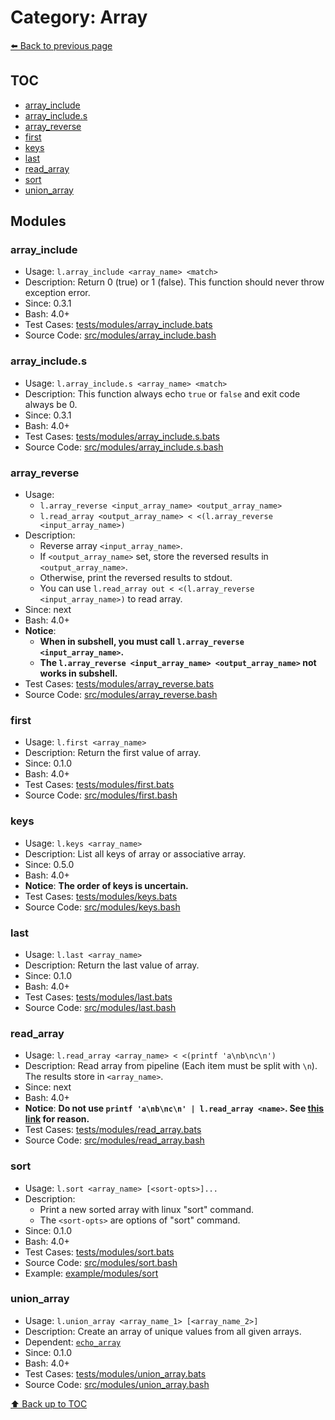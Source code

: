 # Category: Array

[⬅️ Back to previous page](./README.md)

## TOC

- [array_include](#array_include)
- [array_include.s](#array_includes)
- [array_reverse](#array_reverse)
- [first](#first)
- [keys](#keys)
- [last](#last)
- [read_array](#read_array)
- [sort](#sort)
- [union_array](#union_array)

## Modules

### array_include

- Usage: `l.array_include <array_name> <match>`
- Description: Return 0 (true) or 1 (false). This function should never throw exception error.
- Since: 0.3.1
- Bash: 4.0+
- Test Cases: [tests/modules/array_include.bats](../../tests/modules/array_include.bats)
- Source Code: [src/modules/array_include.bash](../../src/modules/array_include.bash)

### array_include.s

- Usage: `l.array_include.s <array_name> <match>`
- Description: This function always echo `true` or `false` and exit code always be 0.
- Since: 0.3.1
- Bash: 4.0+
- Test Cases: [tests/modules/array_include.s.bats](../../tests/modules/array_include.s.bats)
- Source Code: [src/modules/array_include.s.bash](../../src/modules/array_include.s.bash)

### array_reverse

- Usage:
  - `l.array_reverse <input_array_name> <output_array_name>`
  - `l.read_array <output_array_name> < <(l.array_reverse <input_array_name>)`
- Description:
  - Reverse array `<input_array_name>`.
  - If `<output_array_name>` set, store the reversed results in `<output_array_name>`.
  - Otherwise, print the reversed results to stdout.
  - You can use `l.read_array out < <(l.array_reverse <input_array_name>)` to read array.
- Since: next
- Bash: 4.0+
- **Notice**:
  - **When in subshell, you must call `l.array_reverse <input_array_name>`.**
  - **The `l.array_reverse <input_array_name> <output_array_name>` not works in subshell.**
- Test Cases: [tests/modules/array_reverse.bats](../../tests/modules/array_reverse.bats)
- Source Code: [src/modules/array_reverse.bash](../../src/modules/array_reverse.bash)

### first

- Usage: `l.first <array_name>`
- Description: Return the first value of array.
- Since: 0.1.0
- Bash: 4.0+
- Test Cases: [tests/modules/first.bats](../../tests/modules/first.bats)
- Source Code: [src/modules/first.bash](../../src/modules/first.bash)

### keys

- Usage: `l.keys <array_name>`
- Description: List all keys of array or associative array.
- Since: 0.5.0
- Bash: 4.0+
- **Notice**: **The order of keys is uncertain.**
- Test Cases: [tests/modules/keys.bats](../../tests/modules/keys.bats)
- Source Code: [src/modules/keys.bash](../../src/modules/keys.bash)

### last

- Usage: `l.last <array_name>`
- Description: Return the last value of array.
- Since: 0.1.0
- Bash: 4.0+
- Test Cases: [tests/modules/last.bats](../../tests/modules/last.bats)
- Source Code: [src/modules/last.bash](../../src/modules/last.bash)

### read_array

- Usage: `l.read_array <array_name> < <(printf 'a\nb\nc\n')`
- Description: Read array from pipeline (Each item must be split with `\n`). The results store in `<array_name>`.
- Since: next
- Bash: 4.0+
- **Notice**: **Do not use `printf 'a\nb\nc\n' | l.read_array <name>`. See [this link](https://superuser.com/a/1348950) for reason.**
- Test Cases: [tests/modules/read_array.bats](../../tests/modules/read_array.bats)
- Source Code: [src/modules/read_array.bash](../../src/modules/read_array.bash)

### sort

- Usage: `l.sort <array_name> [<sort-opts>]...`
- Description:
  - Print a new sorted array with linux "sort" command.
  - The `<sort-opts>` are options of "sort" command.
- Since: 0.1.0
- Bash: 4.0+
- Test Cases: [tests/modules/sort.bats](../../tests/modules/sort.bats)
- Source Code: [src/modules/sort.bash](../../src/modules/sort.bash)
- Example: [example/modules/sort](../../example/modules/sort)

### union_array

- Usage: `l.union_array <array_name_1> [<array_name_2>]`
- Description: Create an array of unique values from all given arrays.
- Dependent: [`echo_array`](./console.md#echo_array)
- Since: 0.1.0
- Bash: 4.0+
- Test Cases: [tests/modules/union_array.bats](../../tests/modules/union_array.bats)
- Source Code: [src/modules/union_array.bash](../../src/modules/union_array.bash)

[⬆️ Back up to TOC](#toc)
